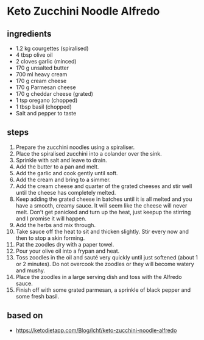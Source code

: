 # Keto Zucchini Noodle Alfredo

## ingredients

- 1.2 kg courgettes (spiralised)
- 4 tbsp olive oil
- 2 cloves garlic (minced)
- 170 g unsalted butter
- 700 ml heavy cream
- 170 g cream cheese
- 170 g Parmesan cheese
- 170 g cheddar cheese (grated)
- 1 tsp oregano (chopped)
- 1 tbsp basil (chopped)
- Salt and pepper to taste

## steps

1. Prepare the zucchini noodles using a spiraliser.
2. Place the spiralised zucchini into a colander over the sink.
3. Sprinkle with salt and leave to drain.
4. Add the butter to a pan and melt.
5. Add the garlic and cook gently until soft.
6. Add the cream and bring to a simmer.
7. Add the cream cheese and quarter of the grated cheeses and stir well until the cheese has completely melted.
8. Keep adding the grated cheese in batches until it is all melted and you have a smooth, creamy sauce. It will seem like the cheese will never melt. Don’t get panicked and turn up the heat, just keepup the stirring and I promise it will happen.
9. Add the herbs and mix through.
10. Take sauce off the heat to sit and thicken slightly. Stir every now and then to stop a skin forming.
11. Pat the zoodles dry with a paper towel.
12. Pour your olive oil into a frypan and heat.
13. Toss zoodles in the oil and sauté very quickly until just softened (about 1 or 2 minutes). Do not overcook the zoodles or they will become watery and mushy.
14. Place the zoodles in a large serving dish and toss with the Alfredo sauce.
15. Finish off with some grated parmesan, a sprinkle of black pepper and some fresh basil.

## based on

- https://ketodietapp.com/Blog/lchf/keto-zucchini-noodle-alfredo
